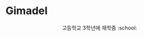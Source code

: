 # Gimadel

<div align="center" font-weight: 300>
고등학교 3학년에 재학중 :school:
</div>


<!--
**kimtaewoogimadel/kimtaewoogimadel** is a ✨ _special_ ✨ repository because its `README.md` (this file) appears on your GitHub profile.


